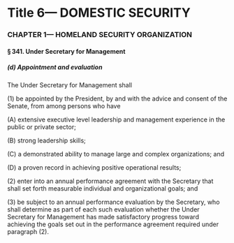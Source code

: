 
# Title 6— DOMESTIC SECURITY
### CHAPTER 1— HOMELAND SECURITY ORGANIZATION
#### § 341. Under Secretary for Management
##### (d) Appointment and evaluation

The Under Secretary for Management shall

(1) be appointed by the President, by and with the advice and consent of the Senate, from among persons who have

(A) extensive executive level leadership and management experience in the public or private sector;

(B) strong leadership skills;

(C) a demonstrated ability to manage large and complex organizations; and

(D) a proven record in achieving positive operational results;

(2) enter into an annual performance agreement with the Secretary that shall set forth measurable individual and organizational goals; and

(3) be subject to an annual performance evaluation by the Secretary, who shall determine as part of each such evaluation whether the Under Secretary for Management has made satisfactory progress toward achieving the goals set out in the performance agreement required under paragraph (2).
